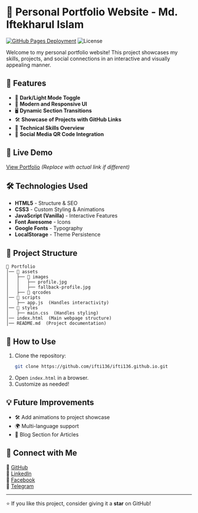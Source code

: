 # 🚀 Personal Portfolio Website - Md. Iftekharul Islam

[![GitHub Pages Deployment](https://img.shields.io/badge/Deployed%20on-GitHub%20Pages-blue?logo=github)](https://your-username.github.io/repository-name)
![License](https://img.shields.io/badge/License-MIT-green)

Welcome to my personal portfolio website! This project showcases my skills, projects, and social connections in an interactive and visually appealing manner.

## 📌 Features

- 🌙 **Dark/Light Mode Toggle**  
- 🎨 **Modern and Responsive UI**  
- 🖥 **Dynamic Section Transitions**  
- 🛠 **Showcase of Projects with GitHub Links**  
- 📜 **Technical Skills Overview**  
- 📱 **Social Media QR Code Integration**  

## 🔗 Live Demo

[View Portfolio](https://ifti136.github.io/) *(Replace with actual link if different)*

## 🛠 Technologies Used

- **HTML5** - Structure & SEO  
- **CSS3** - Custom Styling & Animations  
- **JavaScript (Vanilla)** - Interactive Features  
- **Font Awesome** - Icons  
- **Google Fonts** - Typography  
- **LocalStorage** - Theme Persistence  

## 📂 Project Structure

```
📁 Portfolio
│── 📂 assets
│   ├── 📂 images
│   │   ├── profile.jpg
│   │   ├── fallback-profile.jpg
│   ├── 📂 qrcodes
│── 📂 scripts
│   ├── app.js  (Handles interactivity)
│── 📂 styles
│   ├── main.css  (Handles styling)
│── index.html  (Main webpage structure)
│── README.md  (Project documentation)
```

## 🎯 How to Use

1. Clone the repository:  
   ```sh
   git clone https://github.com/ifti136/ifti136.github.io.git
   ```
2. Open `index.html` in a browser.  
3. Customize as needed!

## 💡 Future Improvements

- 🛠 Add animations to project showcase  
- 🌍 Multi-language support  
- 📝 Blog Section for Articles  

## 🤝 Connect with Me

🔗 [GitHub](https://github.com/ifti136)  
🔗 [LinkedIn](https://www.linkedin.com/in/md-iftekharul-islam-7a953628a/)  
🔗 [Facebook](https://www.facebook.com/ifte603)  
🔗 [Telegram](https://t.me/+8801511713786)  

---

⭐ If you like this project, consider giving it a **star** on GitHub!
